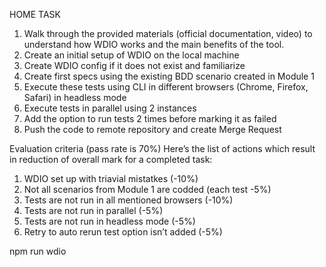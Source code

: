 HOME TASK

1. Walk through the provided materials (official documentation, video) to understand how WDIO works and the main benefits of the tool.
2. Create an initial setup of WDIO on the local machine
3. Create WDIO config if it does not exist and familiarize
4. Create first specs using the existing BDD scenario created in Module 1
5. Execute these tests using CLI in different browsers (Chrome, Firefox, Safari) in headless mode
6. Execute tests in parallel using 2 instances
7. Add the option to run tests 2 times before marking it as failed
8. Push the code to remote repository and create Merge Request

Evaluation criteria (pass rate is 70%)
Here’s the list of actions which result in reduction of overall mark for a completed task:

1. WDIO set up with triavial mistatkes (-10%)
2. Not all scenarios from Module 1 are codded (each test -5%)
3. Tests are not run in all mentioned browsers (-10%)
4. Tests are not run in parallel (-5%)
5. Tests are not run in headless mode (-5%)
6. Retry to auto rerun test option isn’t added (-5%)

npm run wdio
